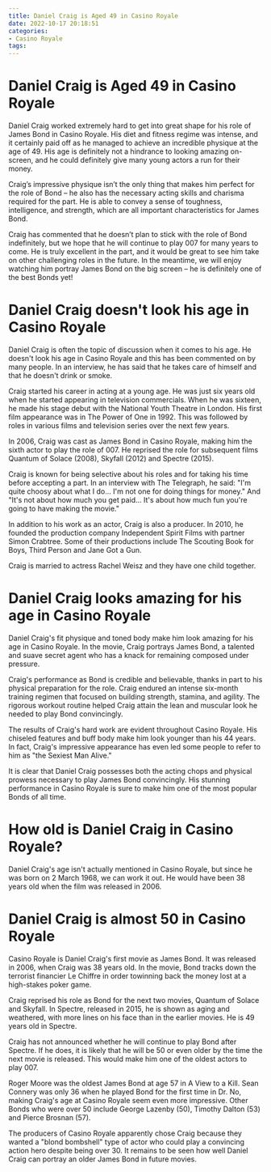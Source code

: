 ```yaml
---
title: Daniel Craig is Aged 49 in Casino Royale
date: 2022-10-17 20:18:51
categories:
- Casino Royale
tags:
---
```



#  Daniel Craig is Aged 49 in Casino Royale

Daniel Craig worked extremely hard to get into great shape for his role of James Bond in Casino Royale. His diet and fitness regime was intense, and it certainly paid off as he managed to achieve an incredible physique at the age of 49. His age is definitely not a hindrance to looking amazing on-screen, and he could definitely give many young actors a run for their money.

Craig’s impressive physique isn’t the only thing that makes him perfect for the role of Bond – he also has the necessary acting skills and charisma required for the part. He is able to convey a sense of toughness, intelligence, and strength, which are all important characteristics for James Bond.

Craig has commented that he doesn’t plan to stick with the role of Bond indefinitely, but we hope that he will continue to play 007 for many years to come. He is truly excellent in the part, and it would be great to see him take on other challenging roles in the future. In the meantime, we will enjoy watching him portray James Bond on the big screen – he is definitely one of the best Bonds yet!

#  Daniel Craig doesn't look his age in Casino Royale

Daniel Craig is often the topic of discussion when it comes to his age. He doesn't look his age in Casino Royale and this has been commented on by many people. In an interview, he has said that he takes care of himself and that he doesn't drink or smoke.

Craig started his career in acting at a young age. He was just six years old when he started appearing in television commercials. When he was sixteen, he made his stage debut with the National Youth Theatre in London. His first film appearance was in The Power of One in 1992. This was followed by roles in various films and television series over the next few years.

In 2006, Craig was cast as James Bond in Casino Royale, making him the sixth actor to play the role of 007. He reprised the role for subsequent films Quantum of Solace (2008), Skyfall (2012) and Spectre (2015).

Craig is known for being selective about his roles and for taking his time before accepting a part. In an interview with The Telegraph, he said: "I'm quite choosy about what I do... I'm not one for doing things for money." And "It's not about how much you get paid... It's about how much fun you're going to have making the movie."

In addition to his work as an actor, Craig is also a producer. In 2010, he founded the production company Independent Spirit Films with partner Simon Crabtree. Some of their productions include The Scouting Book for Boys, Third Person and Jane Got a Gun.

Craig is married to actress Rachel Weisz and they have one child together.

#  Daniel Craig looks amazing for his age in Casino Royale

Daniel Craig's fit physique and toned body make him look amazing for his age in Casino Royale. In the movie, Craig portrays James Bond, a talented and suave secret agent who has a knack for remaining composed under pressure.

Craig's performance as Bond is credible and believable, thanks in part to his physical preparation for the role. Craig endured an intense six-month training regimen that focused on building strength, stamina, and agility. The rigorous workout routine helped Craig attain the lean and muscular look he needed to play Bond convincingly.

The results of Craig's hard work are evident throughout Casino Royale. His chiseled features and buff body make him look younger than his 44 years. In fact, Craig's impressive appearance has even led some people to refer to him as "the Sexiest Man Alive."

It is clear that Daniel Craig possesses both the acting chops and physical prowess necessary to play James Bond convincingly. His stunning performance in Casino Royale is sure to make him one of the most popular Bonds of all time.

#  How old is Daniel Craig in Casino Royale?

Daniel Craig's age isn't actually mentioned in Casino Royale, but since he was born on 2 March 1968, we can work it out. He would have been 38 years old when the film was released in 2006.

#  Daniel Craig is almost 50 in Casino Royale

Casino Royale is Daniel Craig's first movie as James Bond. It was released in 2006, when Craig was 38 years old. In the movie, Bond tracks down the terrorist financier Le Chiffre in order towinning back the money lost at a high-stakes poker game.

Craig reprised his role as Bond for the next two movies, Quantum of Solace and Skyfall. In Spectre, released in 2015, he is shown as aging and weathered, with more lines on his face than in the earlier movies. He is 49 years old in Spectre.

Craig has not announced whether he will continue to play Bond after Spectre. If he does, it is likely that he will be 50 or even older by the time the next movie is released. This would make him one of the oldest actors to play 007.

Roger Moore was the oldest James Bond at age 57 in A View to a Kill. Sean Connery was only 36 when he played Bond for the first time in Dr. No, making Craig's age at Casino Royale seem even more impressive. Other Bonds who were over 50 include George Lazenby (50), Timothy Dalton (53) and Pierce Brosnan (57).

The producers of Casino Royale apparently chose Craig because they wanted a "blond bombshell" type of actor who could play a convincing action hero despite being over 30. It remains to be seen how well Daniel Craig can portray an older James Bond in future movies.